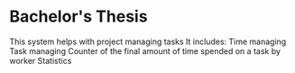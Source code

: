 # Bachelor's Thesis

 This system helps with project managing tasks
 It includes:
 Time managing
 Task managing
 Counter of the final amount of time spended on a task by worker
 Statistics
